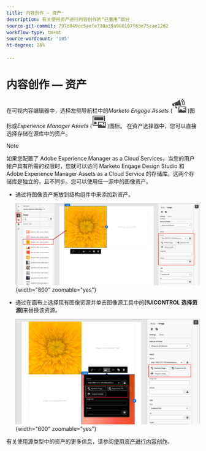 ```yaml
---
title: 内容创作 — 资产
description: 有关使用资产进行内容创作的“已重用”部分
source-git-commit: 797d049cc5aefe710a39a980107f63e75cae12d2
workflow-type: tm+mt
source-wordcount: '185'
ht-degree: 26%

---
```


# 内容创作 — 资产

在可视内容编辑器中，选择左侧导航栏中的&#x200B;_Marketo Engage Assets_ (![Marketo Engage Assets图标](../../help/assets/do-not-localize/icon-assets-me.svg) )图标或&#x200B;_Experience Manager Assets_ (![AEM Assets图标](../../help/assets/do-not-localize/icon-assets-aem.svg) )图标。 在资产选择器中，您可以直接选择存储在源库中的资产。

>[!NOTE]
>
>如果您配置了 Adobe Experience Manager as a Cloud Services，当您的用户帐户具有所需的权限时，您就可以访问 Marketo Engage Design Studio 和 Adobe Experience Manager Assets as a Cloud Service 的存储库。这两个存储库是独立的，且不同步。您可以使用任一源中的图像资产。

* 通过将图像资产拖放到结构组件中来添加新资产。

  ![将Marketo Engage资源拖动到画布上并调整设置](../assets/content-design-shared/content-design-add-asset.png){width="800" zoomable="yes"}

* 通过在画布上选择现有图像资源并单击图像源工具中的&#x200B;**[!UICONTROL 选择资源]**&#x200B;来替换该资源。

  ![从源库中选择资产](../assets/content-design-shared/visual-designer-select-an-asset.png){width="600" zoomable="yes"}

有关使用源类型中的资产的更多信息，请参阅[使用资产进行内容创作](../user/content/assets-overview.md#use-assets-for-content-authoring)。